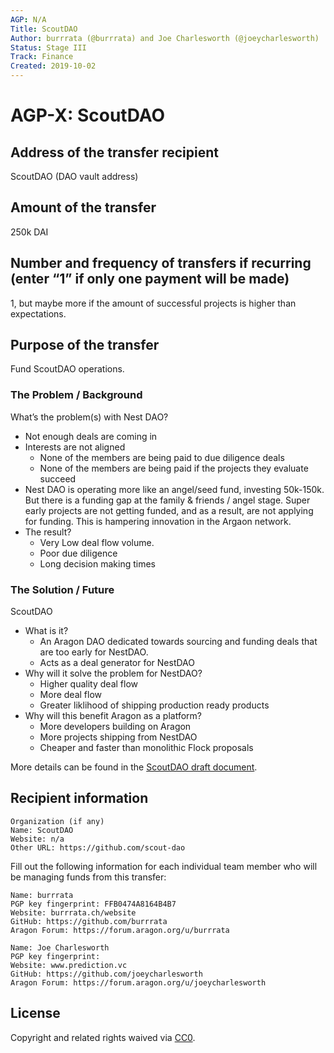 ```yaml
---
AGP: N/A
Title: ScoutDAO
Author: burrrata (@burrrata) and Joe Charlesworth (@joeycharlesworth)
Status: Stage III
Track: Finance
Created: 2019-10-02
---
```


# AGP-X: ScoutDAO

## Address of the transfer recipient

ScoutDAO (DAO vault address)

## Amount of the transfer

250k DAI

## Number and frequency of transfers if recurring (enter “1” if only one payment will be made)

1, but maybe more if the amount of successful projects is higher than expectations.

## Purpose of the transfer

Fund ScoutDAO operations.

### The Problem / Background

What’s the problem(s) with Nest DAO? 
- Not enough deals are coming in
- Interests are not aligned
  - None of the members are being paid to due diligence deals
  - None of the members are being paid if the projects they evaluate succeed 
- Nest DAO is operating more like an angel/seed fund, investing 50k-150k. But there is a funding gap at the family & friends / angel stage. Super early projects are not getting funded, and as a result, are not applying for funding. This is hampering innovation in the Argaon network.
- The result? 
  - Very Low deal flow volume.
  - Poor due diligence 
  - Long decision making times  

### The Solution / Future
 
ScoutDAO 
- What is it? 
  - An Aragon DAO dedicated towards sourcing and funding deals that are too early for NestDAO.
  - Acts as a deal generator for NestDAO
- Why will it solve the problem for NestDAO? 
  - Higher quality deal flow
  - More deal flow
  - Greater liklihood of shipping production ready products
- Why will this benefit Aragon as a platform?
  - More developers building on Aragon
  - More projects shipping from NestDAO 
  - Cheaper and faster than monolithic Flock proposals

More details can be found in the [ScoutDAO draft document](https://github.com/scout-dao/dao/blob/master/scoutdao-draft.md).

## Recipient information

```
Organization (if any)  
Name: ScoutDAO
Website: n/a
Other URL: https://github.com/scout-dao 
```

Fill out the following information for each individual team member who will be managing funds from this transfer:

```
Name: burrrata
PGP key fingerprint: FFB0474A8164B4B7 
Website: burrrata.ch/website
GitHub: https://github.com/burrrata
Aragon Forum: https://forum.aragon.org/u/burrrata
```

```
Name: Joe Charlesworth
PGP key fingerprint:  
Website: www.prediction.vc
GitHub: https://github.com/joeycharlesworth
Aragon Forum: https://forum.aragon.org/u/joeycharlesworth
```

## License
Copyright and related rights waived via [CC0](https://creativecommons.org/publicdomain/zero/1.0/).
